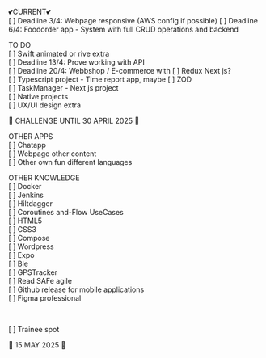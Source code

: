 
💕CURRENT💕 <br>
[ ] Deadline 3/4: Webpage responsive (AWS config if possible)
[ ] Deadline 6/4: Foodorder app - System with full CRUD operations and backend <br>

TO DO
<br>
[ ] Swift animated or rive extra <br>
[ ] Deadline 13/4: Prove working with API <br>
[ ] Deadline 20/4: Webbshop / E-commerce with [ ] Redux Next js?  <br> 
[ ] Typescript project - Time report app, maybe [ ] ZOD <br>
[ ] TaskManager - Next js project<br>
[ ] Native projects <br>
[ ] UX/UI design extra <br>

🚀 CHALLENGE UNTIL 30 APRIL 2025 🚀   

OTHER APPS <br>
[ ] Chatapp  <br>
[ ] Webpage other content <br>
[ ] Other own fun different languages <br>


OTHER KNOWLEDGE <br>
[ ] Docker <br>
[ ] Jenkins <br>
[ ] Hiltdagger <br>
[ ] Coroutines and-Flow UseCases <br>
[ ] HTML5 <br>
[ ] CSS3 <br>
[ ] Compose <br>
[ ] Wordpress <br>
[ ] Expo <br>
[ ] Ble <br>
[ ] GPSTracker <br>
[ ] Read SAFe agile <br>
[ ] Github release for mobile applications <br>
[ ] Figma professional <br>


<br>

[ ] Trainee spot

🚀 15 MAY 2025 🚀 
